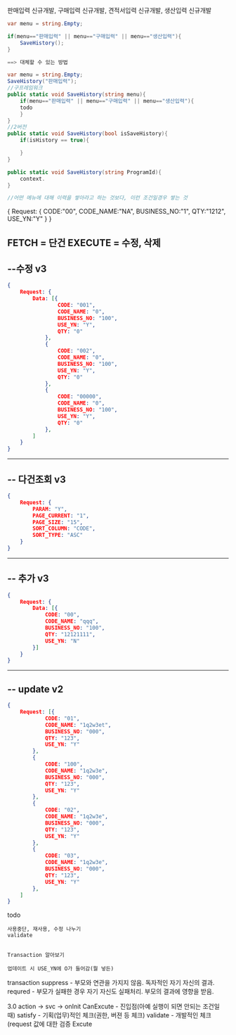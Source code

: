 판매입력 신규개발, 구매입력 신규개발, 
견적서입력 신규개발, 생산입력 신규개발

```C#
var menu = string.Empty;

if(menu=="판매입력" || menu=="구매입력" || menu=="생산입력"){
    SaveHistory();
}

==> 대체할 수 있는 방법

var menu = string.Empty;
SaveHistory("판매입력");
//구프레임워크
public static void SaveHistory(string menu){
    if(menu=="판매입력" || menu=="구매입력" || menu=="생산입력"){
    todo
    }
}
//2버전
public static void SaveHistory(bool isSaveHistory){
    if(isHistory == true){

    }
}

public static void SaveHistory(string ProgramId){
    context.
}

//어떤 메뉴에 대해 이력을 쌓아라고 하는 것보다, 이런 조건일경우 쌓는 것
```


{
Request:
   {
       CODE:"00",
       CODE_NAME:"NA",
       BUSINESS_NO:"1",
       QTY:"1212",
       USE_YN:"Y"
   }
}   

FETCH = 단건
EXECUTE = 수정, 삭제
--------------------------------------------------------------------
--수정 v3
--------------------------------------------------------------------
```json
{
    Request: {
        Data: [{
                CODE: "001",
                CODE_NAME: "0",
                BUSINESS_NO: "100",
                USE_YN: "Y",
                QTY: "0"
            },
            {
                CODE: "002",
                CODE_NAME: "0",
                BUSINESS_NO: "100",
                USE_YN: "Y",
                QTY: "0"
            },
            {
                CODE: "00000",
                CODE_NAME: "0",
                BUSINESS_NO: "100",
                USE_YN: "Y",
                QTY: "0"
            },
        ]
    }
}
```
--------------------------------------------------------------------
-- 다건조회 v3
--------------------------------------------------------------------
```json
{
    Request: {
        PARAM: "Y",
        PAGE_CURRENT: "1",
        PAGE_SIZE: "15",
        SORT_COLUMN: "CODE",
        SORT_TYPE: "ASC"
    }
}
```
--------------------------------------------------------------------
-- 추가 v3
--------------------------------------------------------------------
```json
{
    Request: {
        Data: [{
            CODE: "00",
            CODE_NAME: "qqq",
            BUSINESS_NO: "100",
            QTY: "12121111",
            USE_YN: "N"
        }]
    }
}
```
--------------------------------------------------------------------
-- update v2
--------------------------------------------------------------------
```json
{
    Request: [{
            CODE: "01",
            CODE_NAME: "1q2w3et",
            BUSINESS_NO: "000",
            QTY: "123",
            USE_YN: "Y"
        },
        {
            CODE: "100",
            CODE_NAME: "1q2w3e",
            BUSINESS_NO: "000",
            QTY: "123",
            USE_YN: "Y"
        },
        {
            CODE: "02",
            CODE_NAME: "1q2w3e",
            BUSINESS_NO: "000",
            QTY: "123",
            USE_YN: "Y"
        },
        {
            CODE: "03",
            CODE_NAME: "1q2w3e",
            BUSINESS_NO: "000",
            QTY: "123",
            USE_YN: "Y"
        },
    ]
}
```
todo 

    사용중단, 재사용, 수정 나누기
    validate


    Transaction 알아보기

    업데이트 시 USE_YN에 O가 들어감(뭘 넣든)


transaction suppress - 부모와 연관을 가지지 않음. 독자적인 자기 자신의 결과.
            requred - 부모가 실패한 경우 자기 자신도 실패처리. 부모의 결과에 영향을 받음.


3.0 action -> svc -> 
onInit
CanExcute - 진입점(아예 실행이 되면 안되는 조건일 때)
satisfy - 기획(업무)적인 체크(권한, 버젼 등 체크)
validate - 개발적인 체크(request 값에 대한 검증
Excute

